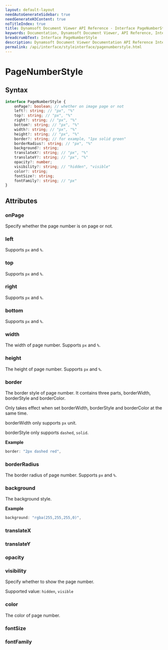 ```yaml
---
layout: default-layout
needAutoGenerateSidebar: true
needGenerateH3Content: true
noTitleIndex: true
title: Dynamsoft Document Viewer API Reference - Interface PageNumberStyle
keywords: Documentation, Dynamsoft Document Viewer, API Reference, Interface PageNumberStyle
breadcrumbText: Interface PageNumberStyle
description: Dynamsoft Document Viewer Documentation API Reference Interface PageNumberStyle Page
permalink: /api/interface/styleinterface/pagenumberstyle.html
---
```


# PageNumberStyle

## Syntax

```typescript
interface PageNumberStyle {
	onPage?: boolean; // whether on image page or not
    left?: string; // "px", "%"
	top?: string; // "px", "%"
	right?: string; // "px", "%"
	bottom?: string; // "px", "%"
	width?: string; // "px", "%"
	height?: string; // "px", "%"
	border?: string; // for example, "1px solid green"
	borderRadius?: string; // "px", "%"
	background?: string;
	translateX?: string; // "px", "%"
	translateY?: string; // "px", "%"
	opacity?: number;
	visibility?: string; // "hidden", "visible"
	color?: string;
	fontSize?: string;
	fontFamily?: string; // "px"
}
```

## Attributes

### onPage

Specify whether the page number is on page or not.

### left

Supports `px` and `%`.

### top

Supports `px` and `%`.

### right

Supports `px` and `%`.

### bottom

Supports `px` and `%`.

### width

The width of page number. Supports `px` and `%`.

### height

The height of page number. Supports `px` and `%`.

### border

The border style of page number. It contains three parts, borderWidth, borderStyle and borderColor.

Only takes effect when set borderWidth, borderStyle and borderColor at the same time.

borderWidth only supports `px` unit.

borderStyle only supports `dashed`, `solid`.

**Example**

```typescript
border: "2px dashed red", 
```

### borderRadius

The border radius of page number. Supports `px` and `%`.

### background

The background style.

**Example**

```typescript
background: "rgba(255,255,255,0)", 
```

### translateX

### translateY

### opacity

### visibility

Specify whether to show the page number. 

Supported value: `hidden`, `visible`

### color

The color of page number.

### fontSize

### fontFamily